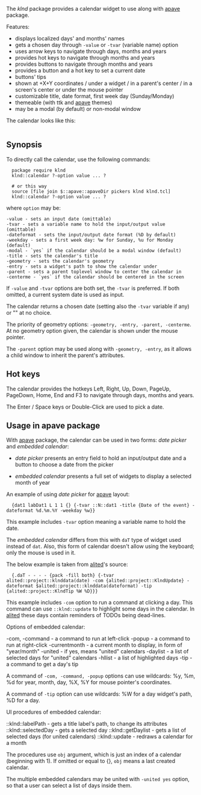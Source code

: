 The *klnd* package provides a calendar widget to use along with [apave](../pave/index.html) package.

  Features:

  - displays localized days' and months' names
  - gets a chosen day through `-value` or `-tvar` (variable name) option
  - uses arrow keys to navigate through days, months and years
  - provides hot keys to navigate through months and years
  - provides buttons to navigate through months and years
  - provides a button and a hot key to set a current date
  - buttons' tips
  - shown at +X+Y coordinates / under a widget / in a parent's center / in a screen's center or under the mouse pointer
  - customizable title, date format, first week day (Sunday/Monday)
  - themeable (with ttk and [apave](../pave/index.html) themes)
  - may be a modal (by default) or non-modal window

  The calendar looks like this:

  <img src="../pave/files/widgdat2.png" class="media" alt="">

## Synopsis

  To directly call the calendar, use the following commands:

      package require klnd
      klnd::calendar ?-option value ... ?

      # or this way
      source [file join $::apave::apaveDir pickers klnd klnd.tcl]
      klnd::calendar ?-option value ... ?

  where `option` may be:

    -value - sets an input date (omittable)
    -tvar - sets a variable name to hold the input/output value (omittable)
    -dateformat - sets the input/output date format (%D by default)
    -weekday - sets a first week day: %w for Sunday, %u for Monday (default)
    -modal - `yes` if the calendar should be a modal window (default)
    -title - sets the calendar's title
    -geometry - sets the calendar's geometry
    -entry - sets a widget's path to show the calendar under
    -parent - sets a parent toplevel window to center the calendar in
    -centerme - `yes` if the calendar should be centered in the screen

  If `-value` and `-tvar` options are both set, the `-tvar` is preferred. If both omitted, a current system date is used as input.

  The calendar returns a chosen date (setting also the `-tvar` variable if any) or "" at no choice.

  The priority of geometry options: `-geometry, -entry, -parent, -centerme`. At no geometry option given, the calendar is shown under the mouse pointer.

  The `-parent` option may be used along with `-geometry, -entry`, as it allows a child window to inherit the parent's attributes.

## Hot keys

  The calendar provides the hotkeys Left, Right, Up, Down, PageUp, PageDown, Home, End and F3 to navigate through days, months and years.

  The Enter / Space keys or Double-Click are used to pick a date.

## Usage in apave package

  With [apave](../pave/index.html) package, the calendar can be used in two forms: <em>date picker</em> and <em>embedded calendar</em>:

   * <em>date picker</em> presents an entry field to hold an input/output date and a button to choose a date from the picker

   * <em>embedded calendar</em> presents a full set of widgets to display a selected month of year

  An example of using <em>date picker</em> for [apave](../pave/index.html) layout:

      {dat1 labDat1 L 1 1 {} {-tvar ::N::dat1 -title {Date of the event} -dateformat %d.%m.%Y -weekday %w}}

  This example includes `-tvar` option meaning a variable name to hold the date.

The <em>embedded calendar</em> differs from this with `daT` type of widget used instead of `dat`. Also, this form of calendar doesn't allow using the keyboard; only the mouse is used in it.

  The below example is taken from [alited](../alited/index.html)'s source:

      {.daT - - - - {pack -fill both} {-tvar alited::project::klnddata(date) -com {alited::project::KlndUpdate} -dateformat $alited::project::klnddata(dateformat) -tip {alited::project::KlndTip %W %D}}}

  This example includes `-com` option to run a command at clicking a day. This command can use `::klnd::update` to highlight some days in the calendar. In [alited](../alited/index.html) these days contain  reminders of TODOs being dead-lines.

  Options of embedded calendar:

   -com, -command - a command to run at left-click
   -popup - a command to run at right-click
   -currentmonth - a current month to display, in form of "year/month"
   -united - if yes, means "united" calendars
   -daylist - a list of selected days for "united" calendars
   -hllist - a list of highlighted days
   -tip - a command to get a day's tip

A command of `-com, -command, -popup` options can use wildcards: %y, %m, %d for year, month, day, %X, %Y for mouse pointer's coordinates.

A command of `-tip` option can use wildcards: %W for a day widget's path, %D for a day.

  UI procedures of embedded calendar:

   ::klnd::labelPath - gets a title label's path, to change its attributes
   ::klnd::selectedDay - gets a selected day
   ::klnd::getDaylist - gets a list of selected days (for united calendars)
   ::klnd::update - redraws a calendar for a month

  The procedures use `obj` argument, which is just an index of a calendar (beginning with 1). If omitted or equal to {}, `obj` means a last created calendar.

  The multiple embedded calendars may be united with `-united yes` option, so that a user can select a list of days inside them.
